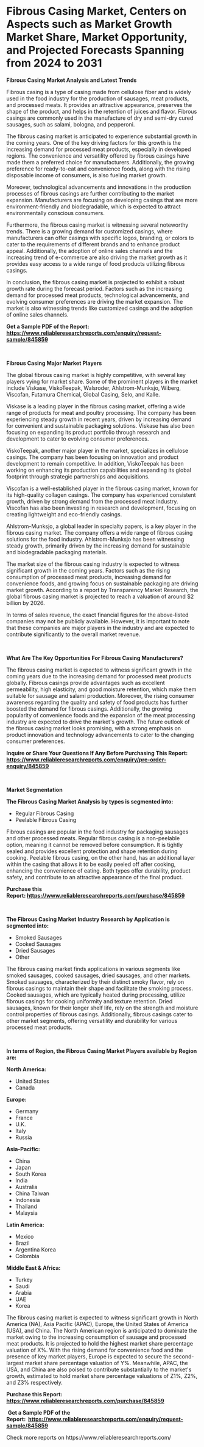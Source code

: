 <p><h1>Fibrous Casing Market, Centers on Aspects such as Market Growth Market Share, Market Opportunity, and Projected Forecasts Spanning from 2024 to 2031</h1></p><p><strong>Fibrous Casing Market Analysis and Latest Trends</strong></p>
<p><p>Fibrous casing is a type of casing made from cellulose fiber and is widely used in the food industry for the production of sausages, meat products, and processed meats. It provides an attractive appearance, preserves the shape of the product, and helps in the retention of juices and flavor. Fibrous casings are commonly used in the manufacture of dry and semi-dry cured sausages, such as salami, bologna, and pepperoni.</p><p>The fibrous casing market is anticipated to experience substantial growth in the coming years. One of the key driving factors for this growth is the increasing demand for processed meat products, especially in developed regions. The convenience and versatility offered by fibrous casings have made them a preferred choice for manufacturers. Additionally, the growing preference for ready-to-eat and convenience foods, along with the rising disposable income of consumers, is also fueling market growth.</p><p>Moreover, technological advancements and innovations in the production processes of fibrous casings are further contributing to the market expansion. Manufacturers are focusing on developing casings that are more environment-friendly and biodegradable, which is expected to attract environmentally conscious consumers.</p><p>Furthermore, the fibrous casing market is witnessing several noteworthy trends. There is a growing demand for customized casings, where manufacturers can offer casings with specific logos, branding, or colors to cater to the requirements of different brands and to enhance product appeal. Additionally, the adoption of online sales channels and the increasing trend of e-commerce are also driving the market growth as it provides easy access to a wide range of food products utilizing fibrous casings.</p><p>In conclusion, the fibrous casing market is projected to exhibit a robust growth rate during the forecast period. Factors such as the increasing demand for processed meat products, technological advancements, and evolving consumer preferences are driving the market expansion. The market is also witnessing trends like customized casings and the adoption of online sales channels.</p></p>
<p><strong>Get a Sample PDF of the Report:&nbsp; <a href="https://www.reliableresearchreports.com/enquiry/request-sample/845859">https://www.reliableresearchreports.com/enquiry/request-sample/845859</a></strong></p>
<p>&nbsp;</p>
<p><strong>Fibrous Casing Major Market Players</strong></p>
<p><p>The global fibrous casing market is highly competitive, with several key players vying for market share. Some of the prominent players in the market include Viskase, ViskoTeepak, Walsroder, Ahlstrom-Munksjo, Wiberg, Viscofan, Futamura Chemical, Global Casing, Selo, and Kalle.</p><p>Viskase is a leading player in the fibrous casing market, offering a wide range of products for meat and poultry processing. The company has been experiencing steady growth in recent years, driven by increasing demand for convenient and sustainable packaging solutions. Viskase has also been focusing on expanding its product portfolio through research and development to cater to evolving consumer preferences.</p><p>ViskoTeepak, another major player in the market, specializes in cellulose casings. The company has been focusing on innovation and product development to remain competitive. In addition, ViskoTeepak has been working on enhancing its production capabilities and expanding its global footprint through strategic partnerships and acquisitions.</p><p>Viscofan is a well-established player in the fibrous casing market, known for its high-quality collagen casings. The company has experienced consistent growth, driven by strong demand from the processed meat industry. Viscofan has also been investing in research and development, focusing on creating lightweight and eco-friendly casings.</p><p>Ahlstrom-Munksjo, a global leader in specialty papers, is a key player in the fibrous casing market. The company offers a wide range of fibrous casing solutions for the food industry. Ahlstrom-Munksjo has been witnessing steady growth, primarily driven by the increasing demand for sustainable and biodegradable packaging materials.</p><p>The market size of the fibrous casing industry is expected to witness significant growth in the coming years. Factors such as the rising consumption of processed meat products, increasing demand for convenience foods, and growing focus on sustainable packaging are driving market growth. According to a report by Transparency Market Research, the global fibrous casing market is projected to reach a valuation of around $2 billion by 2026.</p><p>In terms of sales revenue, the exact financial figures for the above-listed companies may not be publicly available. However, it is important to note that these companies are major players in the industry and are expected to contribute significantly to the overall market revenue.</p></p>
<p>&nbsp;</p>
<p><strong>What Are The Key Opportunities For Fibrous Casing Manufacturers?</strong></p>
<p><p>The fibrous casing market is expected to witness significant growth in the coming years due to the increasing demand for processed meat products globally. Fibrous casings provide advantages such as excellent permeability, high elasticity, and good moisture retention, which make them suitable for sausage and salami production. Moreover, the rising consumer awareness regarding the quality and safety of food products has further boosted the demand for fibrous casings. Additionally, the growing popularity of convenience foods and the expansion of the meat processing industry are expected to drive the market's growth. The future outlook of the fibrous casing market looks promising, with a strong emphasis on product innovation and technology advancements to cater to the changing consumer preferences.</p></p>
<p><strong>Inquire or Share Your Questions If Any Before Purchasing This Report: <a href="https://www.reliableresearchreports.com/enquiry/pre-order-enquiry/845859">https://www.reliableresearchreports.com/enquiry/pre-order-enquiry/845859</a></strong></p>
<p>&nbsp;</p>
<p><strong>Market Segmentation</strong></p>
<p><strong>The Fibrous Casing Market Analysis by types is segmented into:</strong></p>
<p><ul><li>Regular Fibrous Casing</li><li>Peelable Fibrous Casing</li></ul></p>
<p><p>Fibrous casings are popular in the food industry for packaging sausages and other processed meats. Regular fibrous casing is a non-peelable option, meaning it cannot be removed before consumption. It is tightly sealed and provides excellent protection and shape retention during cooking. Peelable fibrous casing, on the other hand, has an additional layer within the casing that allows it to be easily peeled off after cooking, enhancing the convenience of eating. Both types offer durability, product safety, and contribute to an attractive appearance of the final product.</p></p>
<p><strong>Purchase this Report:&nbsp;<a href="https://www.reliableresearchreports.com/purchase/845859">https://www.reliableresearchreports.com/purchase/845859</a></strong></p>
<p>&nbsp;</p>
<p><strong>The Fibrous Casing Market Industry Research by Application is segmented into:</strong></p>
<p><ul><li>Smoked Sausages</li><li>Cooked Sausages</li><li>Dried Sausages</li><li>Other</li></ul></p>
<p><p>The fibrous casing market finds applications in various segments like smoked sausages, cooked sausages, dried sausages, and other markets. Smoked sausages, characterized by their distinct smoky flavor, rely on fibrous casings to maintain their shape and facilitate the smoking process. Cooked sausages, which are typically heated during processing, utilize fibrous casings for cooking uniformity and texture retention. Dried sausages, known for their longer shelf life, rely on the strength and moisture control properties of fibrous casings. Additionally, fibrous casings cater to other market segments, offering versatility and durability for various processed meat products.</p></p>
<p>&nbsp;</p>
<p><strong>In terms of Region, the Fibrous Casing Market Players available by Region are:</strong></p>
<p>
    <p> <strong> North America: </strong>
        <ul>
            <li>United States</li>
            <li>Canada</li>
        </ul>
        </p> 
    <p> <strong> Europe: </strong>
        <ul>
            <li>Germany</li>
            <li>France</li>
            <li>U.K.</li>
            <li>Italy</li>
            <li>Russia</li>
        </ul>
        </p> 
    <p> <strong> Asia-Pacific: </strong>
        <ul>
            <li>China</li>
            <li>Japan</li>
            <li>South Korea</li>
            <li>India</li>
            <li>Australia</li>
            <li>China Taiwan</li>
            <li>Indonesia</li>
            <li>Thailand</li>
            <li>Malaysia</li>
        </ul>
        </p> 
    <p> <strong> Latin America: </strong>
        <ul>
            <li>Mexico</li>
            <li>Brazil</li>
            <li>Argentina Korea</li>
            <li>Colombia</li>
        </ul>
        </p> 
    <p> <strong> Middle East & Africa: </strong>
        <ul>
            <li>Turkey</li>
            <li>Saudi</li>
            <li>Arabia</li>
            <li>UAE</li>
            <li>Korea</li>
        </ul>
    </p>
    </p>
<p><p>The fibrous casing market is expected to witness significant growth in North America (NA), Asia Pacific (APAC), Europe, the United States of America (USA), and China. The North American region is anticipated to dominate the market owing to the increasing consumption of sausage and processed meat products. It is projected to hold the highest market share percentage valuation of X%. With the rising demand for convenience food and the presence of key market players, Europe is expected to secure the second-largest market share percentage valuation of Y%. Meanwhile, APAC, the USA, and China are also poised to contribute substantially to the market's growth, estimated to hold market share percentage valuations of Z1%, Z2%, and Z3% respectively.</p></p>
<p><strong>Purchase this Report: <a href="https://www.reliableresearchreports.com/purchase/845859">https://www.reliableresearchreports.com/purchase/845859</a></strong></p>
<p>&nbsp;<strong>Get a Sample PDF of the Report:&nbsp;&nbsp;<a href="https://www.reliableresearchreports.com/enquiry/request-sample/845859">https://www.reliableresearchreports.com/enquiry/request-sample/845859</a></strong></p>
<p><strong></strong></p>
<p>Check more reports on https://www.reliableresearchreports.com/</p>